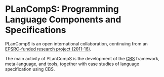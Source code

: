 PLanCompS: Programming Language Components and Specifications
=============================================================

PLanCompS is an open international collaboration, continuing from an
[EPSRC-funded research project (2011-16)](http://plancomps.org).

The main activity of PLanCompS is the development of the [CBS] framework,
meta-language, and tools, together with case studies of language specification
using CBS.

[CBS]: CBS-beta/index.md
